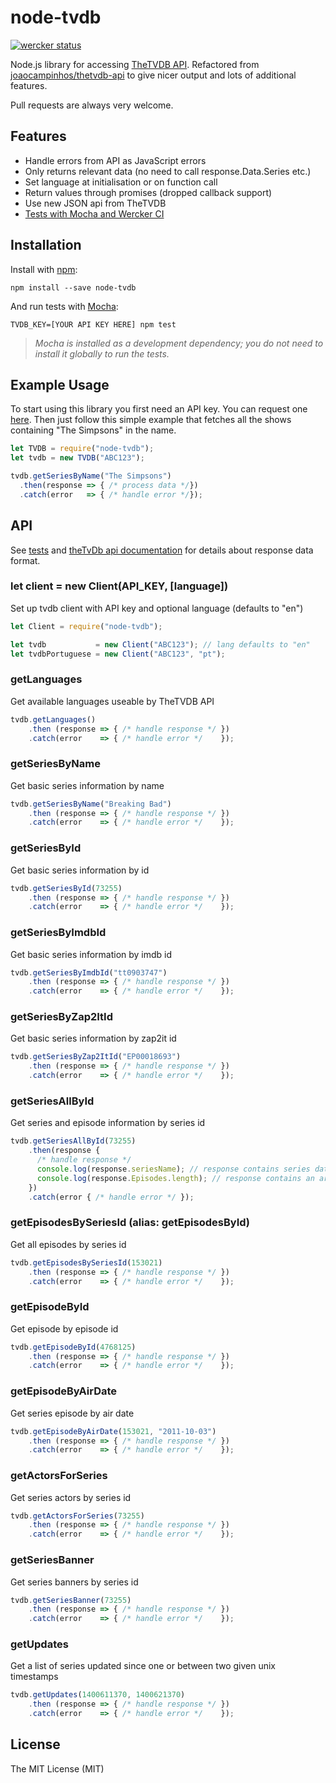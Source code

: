# node-tvdb

[![wercker status](https://app.wercker.com/status/19dcad373ede868e37754a0367d68382/s/master "wercker status")](https://app.wercker.com/project/bykey/19dcad373ede868e37754a0367d68382)

Node.js library for accessing [TheTVDB API](https://api.thetvdb.com/swagger#/). Refactored from [joaocampinhos/thetvdb-api](https://github.com/joaocampinhos/thetvdb-api) to give nicer output and lots of additional features.

Pull requests are always very welcome.

## Features

- Handle errors from API as JavaScript errors
- Only returns relevant data (no need to call response.Data.Series etc.)
- Set language at initialisation or on function call
- Return values through promises (dropped callback support)
- Use new JSON api from TheTVDB
- [Tests with Mocha and Wercker CI](https://app.wercker.com/#applications/53f155d02094f9781d058f98)

## Installation

Install with [npm](http://npmjs.org/):

``` shell
npm install --save node-tvdb
```

And run tests with [Mocha](http://mochajs.org):

``` shell
TVDB_KEY=[YOUR API KEY HERE] npm test
```

> _Mocha is installed as a development dependency; you do not need to install it globally to run the tests._

## Example Usage

To start using this library you first need an API key. You can request one [here](http://thetvdb.com/?tab=apiregister). Then just follow this simple example that fetches all the shows containing "The Simpsons" in the name.

``` javascript
let TVDB = require("node-tvdb");
let tvdb = new TVDB("ABC123");

tvdb.getSeriesByName("The Simpsons")
  .then(response => { /* process data */})
  .catch(error   => { /* handle error */});
```

## API

See [tests](test) and [theTvDb api documentation](https://api.thetvdb.com/swagger#/) for details about response data format.

### let client = new Client(API_KEY, [language])

Set up tvdb client with API key and optional language (defaults to "en")

``` javascript
let Client = require("node-tvdb");

let tvdb           = new Client("ABC123"); // lang defaults to "en"
let tvdbPortuguese = new Client("ABC123", "pt");
```

### getLanguages

Get available languages useable by TheTVDB API

``` javascript
tvdb.getLanguages()
    .then (response => { /* handle response */ })
    .catch(error    => { /* handle error */    });
```

### getSeriesByName

Get basic series information by name

``` javascript
tvdb.getSeriesByName("Breaking Bad")
    .then (response => { /* handle response */ })
    .catch(error    => { /* handle error */    });
```

### getSeriesById

Get basic series information by id

``` javascript
tvdb.getSeriesById(73255)
    .then (response => { /* handle response */ })
    .catch(error    => { /* handle error */    });
```

### getSeriesByImdbId

Get basic series information by imdb id

``` javascript
tvdb.getSeriesByImdbId("tt0903747")
    .then (response => { /* handle response */ })
    .catch(error    => { /* handle error */    });
```

### getSeriesByZap2ItId

Get basic series information by zap2it id

``` javascript
tvdb.getSeriesByZap2ItId("EP00018693")
    .then (response => { /* handle response */ })
    .catch(error    => { /* handle error */    });
```

### getSeriesAllById

Get series and episode information by series id

``` javascript
tvdb.getSeriesAllById(73255)
    .then(response {
      /* handle response */
      console.log(response.seriesName); // response contains series data
      console.log(response.Episodes.length); // response contains an array of episodes
    })
    .catch(error { /* handle error */ });
```

### getEpisodesBySeriesId (alias: getEpisodesById)

Get all episodes by series id

``` javascript
tvdb.getEpisodesBySeriesId(153021)
    .then (response => { /* handle response */ })
    .catch(error    => { /* handle error */    });
```

### getEpisodeById

Get episode by episode id

``` javascript
tvdb.getEpisodeById(4768125)
    .then (response => { /* handle response */ })
    .catch(error    => { /* handle error */    });
```

### getEpisodeByAirDate

Get series episode by air date

``` javascript
tvdb.getEpisodeByAirDate(153021, "2011-10-03")
    .then (response => { /* handle response */ })
    .catch(error    => { /* handle error */    });
```

### getActorsForSeries

Get series actors by series id

``` javascript
tvdb.getActorsForSeries(73255)
    .then (response => { /* handle response */ })
    .catch(error    => { /* handle error */    });
```

### getSeriesBanner

Get series banners by series id

``` javascript
tvdb.getSeriesBanner(73255)
    .then (response => { /* handle response */ })
    .catch(error    => { /* handle error */    });
```

### getUpdates

Get a list of series updated since one or between two given unix timestamps

``` javascript
tvdb.getUpdates(1400611370, 1400621370)
    .then (response => { /* handle response */ })
    .catch(error    => { /* handle error */    });
```

## License

The MIT License (MIT)
